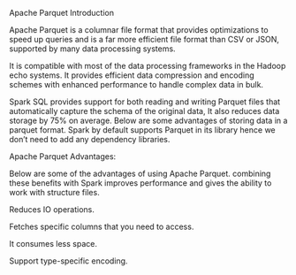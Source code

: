 Apache Parquet Introduction

Apache Parquet is a columnar file format that provides optimizations to speed up queries and is a far more efficient file format than CSV or JSON, supported by many data processing systems.

It is compatible with most of the data processing frameworks in the Hadoop echo systems. It provides efficient data compression and encoding schemes with enhanced performance to handle complex data in bulk.

Spark SQL provides support for both reading and writing Parquet files that automatically capture the schema of the original data, It also reduces data storage by 75% on average. Below are some advantages of storing data in a parquet format. Spark by default supports Parquet in its library hence we don’t need to add any dependency libraries.

Apache Parquet Advantages:

Below are some of the advantages of using Apache Parquet. combining these benefits with Spark improves performance and gives the ability to work with structure files.

   Reduces IO operations.

   Fetches specific columns that you need to access.

   It consumes less space.

   Support type-specific encoding.
 
